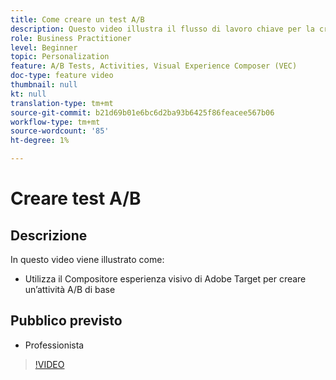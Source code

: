 ```yaml
---
title: Come creare un test A/B
description: Questo video illustra il flusso di lavoro chiave per la creazione di attività A/B in Adobe Target. Guarda questo video per scoprire come creare un’attività A/B di base utilizzando il Compositore esperienza visivo.
role: Business Practitioner
level: Beginner
topic: Personalization
feature: A/B Tests, Activities, Visual Experience Composer (VEC)
doc-type: feature video
thumbnail: null
kt: null
translation-type: tm+mt
source-git-commit: b21d69b01e6bc6d2ba93b6425f86feacee567b06
workflow-type: tm+mt
source-wordcount: '85'
ht-degree: 1%

---
```



# Creare test A/B

## Descrizione

In questo video viene illustrato come:

* Utilizza il Compositore esperienza visivo di Adobe Target per creare un’attività A/B di base

## Pubblico previsto

* Professionista

>[!VIDEO](https://video.tv.adobe.com/v/17391/?quality=12)